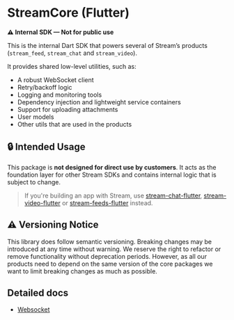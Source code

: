 # StreamCore (Flutter)

**⚠️ Internal SDK — Not for public use**

This is the internal Dart SDK that powers several of Stream’s products (`stream_feed`, `stream_chat` and `stream_video`). 

It provides shared low-level utilities, such as:

- A robust WebSocket client
- Retry/backoff logic
- Logging and monitoring tools
- Dependency injection and lightweight service containers
- Support for uploading attachments
- User models
- Other utils that are used in the products

## 🔒 Intended Usage

This package is **not designed for direct use by customers**. It acts as the foundation layer for other Stream SDKs and contains internal logic that is subject to change.

> If you're building an app with Stream, use [stream-chat-flutter](https://github.com/GetStream/stream-chat-flutter), [stream-video-flutter](https://github.com/GetStream/stream-video-flutter) or [stream-feeds-flutter](https://github.com/GetStream/stream-feeds-flutter) instead.

## ⚠️ Versioning Notice

This library does follow semantic versioning. Breaking changes may be introduced at any time without warning. We reserve the right to refactor or remove functionality without deprecation periods. However, as all our products need to depend on the same version of the core packages we want to limit breaking changes as much as possible.

## Detailed docs
* [Websocket](./doc/web_socket.md)
